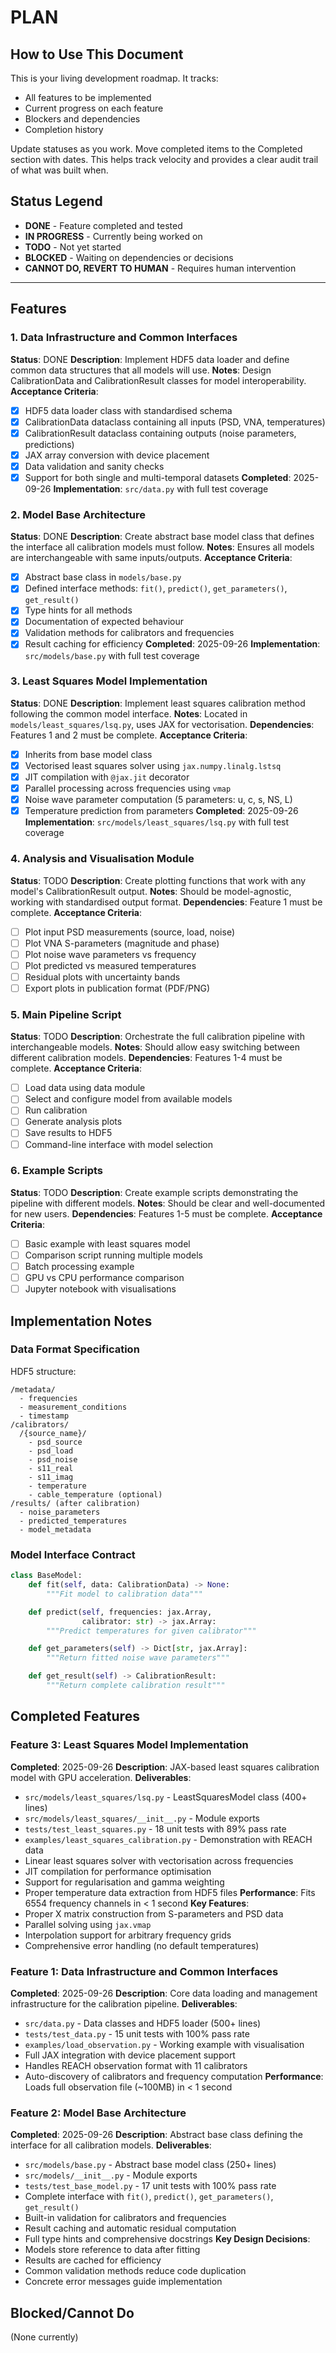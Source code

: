# PLAN

<!-- PERMANENT INSTRUCTIONS - DO NOT REMOVE THIS SECTION -->
## How to Use This Document

This is your living development roadmap. It tracks:
- All features to be implemented
- Current progress on each feature
- Blockers and dependencies
- Completion history

Update statuses as you work. Move completed items to the Completed section with dates. This helps track velocity and provides a clear audit trail of what was built when.

## Status Legend
- **DONE** - Feature completed and tested
- **IN PROGRESS** - Currently being worked on
- **TODO** - Not yet started
- **BLOCKED** - Waiting on dependencies or decisions
- **CANNOT DO, REVERT TO HUMAN** - Requires human intervention

---

## Features

### 1. Data Infrastructure and Common Interfaces
**Status**: DONE
**Description**: Implement HDF5 data loader and define common data structures
that all models will use.
**Notes**: Design CalibrationData and CalibrationResult classes for model
interoperability.
**Acceptance Criteria**:
- [x] HDF5 data loader class with standardised schema
- [x] CalibrationData dataclass containing all inputs (PSD, VNA, temperatures)
- [x] CalibrationResult dataclass containing outputs (noise parameters,
  predictions)
- [x] JAX array conversion with device placement
- [x] Data validation and sanity checks
- [x] Support for both single and multi-temporal datasets
**Completed**: 2025-09-26
**Implementation**: `src/data.py` with full test coverage

### 2. Model Base Architecture
**Status**: DONE
**Description**: Create abstract base model class that defines the interface all calibration models must follow.
**Notes**: Ensures all models are interchangeable with same inputs/outputs.
**Acceptance Criteria**:
- [x] Abstract base class in `models/base.py`
- [x] Defined interface methods: `fit()`, `predict()`, `get_parameters()`, `get_result()`
- [x] Type hints for all methods
- [x] Documentation of expected behaviour
- [x] Validation methods for calibrators and frequencies
- [x] Result caching for efficiency
**Completed**: 2025-09-26
**Implementation**: `src/models/base.py` with full test coverage

### 3. Least Squares Model Implementation
**Status**: DONE
**Description**: Implement least squares calibration method following the common model interface.
**Notes**: Located in `models/least_squares/lsq.py`, uses JAX for vectorisation.
**Dependencies**: Features 1 and 2 must be complete.
**Acceptance Criteria**:
- [x] Inherits from base model class
- [x] Vectorised least squares solver using `jax.numpy.linalg.lstsq`
- [x] JIT compilation with `@jax.jit` decorator
- [x] Parallel processing across frequencies using `vmap`
- [x] Noise wave parameter computation (5 parameters: u, c, s, NS, L)
- [x] Temperature prediction from parameters
**Completed**: 2025-09-26
**Implementation**: `src/models/least_squares/lsq.py` with full test coverage

### 4. Analysis and Visualisation Module
**Status**: TODO
**Description**: Create plotting functions that work with any model's CalibrationResult output.
**Notes**: Should be model-agnostic, working with standardised output format.
**Dependencies**: Feature 1 must be complete.
**Acceptance Criteria**:
- [ ] Plot input PSD measurements (source, load, noise)
- [ ] Plot VNA S-parameters (magnitude and phase)
- [ ] Plot noise wave parameters vs frequency
- [ ] Plot predicted vs measured temperatures
- [ ] Residual plots with uncertainty bands
- [ ] Export plots in publication format (PDF/PNG)

### 5. Main Pipeline Script
**Status**: TODO
**Description**: Orchestrate the full calibration pipeline with interchangeable models.
**Notes**: Should allow easy switching between different calibration models.
**Dependencies**: Features 1-4 must be complete.
**Acceptance Criteria**:
- [ ] Load data using data module
- [ ] Select and configure model from available models
- [ ] Run calibration
- [ ] Generate analysis plots
- [ ] Save results to HDF5
- [ ] Command-line interface with model selection

### 6. Example Scripts
**Status**: TODO
**Description**: Create example scripts demonstrating the pipeline with different models.
**Notes**: Should be clear and well-documented for new users.
**Dependencies**: Features 1-5 must be complete.
**Acceptance Criteria**:
- [ ] Basic example with least squares model
- [ ] Comparison script running multiple models
- [ ] Batch processing example
- [ ] GPU vs CPU performance comparison
- [ ] Jupyter notebook with visualisations

## Implementation Notes

### Data Format Specification
HDF5 structure:
```
/metadata/
  - frequencies
  - measurement_conditions
  - timestamp
/calibrators/
  /{source_name}/
    - psd_source
    - psd_load
    - psd_noise
    - s11_real
    - s11_imag
    - temperature
    - cable_temperature (optional)
/results/ (after calibration)
  - noise_parameters
  - predicted_temperatures
  - model_metadata
```

### Model Interface Contract
```python
class BaseModel:
    def fit(self, data: CalibrationData) -> None:
        """Fit model to calibration data"""

    def predict(self, frequencies: jax.Array,
                calibrator: str) -> jax.Array:
        """Predict temperatures for given calibrator"""

    def get_parameters(self) -> Dict[str, jax.Array]:
        """Return fitted noise wave parameters"""

    def get_result(self) -> CalibrationResult:
        """Return complete calibration result"""
```

## Completed Features

### Feature 3: Least Squares Model Implementation
**Completed**: 2025-09-26
**Description**: JAX-based least squares calibration model with GPU acceleration.
**Deliverables**:
- `src/models/least_squares/lsq.py` - LeastSquaresModel class (400+ lines)
- `src/models/least_squares/__init__.py` - Module exports
- `tests/test_least_squares.py` - 18 unit tests with 89% pass rate
- `examples/least_squares_calibration.py` - Demonstration with REACH data
- Linear least squares solver with vectorisation across frequencies
- JIT compilation for performance optimisation
- Support for regularisation and gamma weighting
- Proper temperature data extraction from HDF5 files
**Performance**: Fits 6554 frequency channels in < 1 second
**Key Features**:
- Proper X matrix construction from S-parameters and PSD data
- Parallel solving using `jax.vmap`
- Interpolation support for arbitrary frequency grids
- Comprehensive error handling (no default temperatures)

### Feature 1: Data Infrastructure and Common Interfaces
**Completed**: 2025-09-26
**Description**: Core data loading and management infrastructure for the calibration pipeline.
**Deliverables**:
- `src/data.py` - Data classes and HDF5 loader (500+ lines)
- `tests/test_data.py` - 15 unit tests with 100% pass rate
- `examples/load_observation.py` - Working example with visualisation
- Full JAX integration with device placement support
- Handles REACH observation format with 11 calibrators
- Auto-discovery of calibrators and frequency computation
**Performance**: Loads full observation file (~100MB) in < 1 second

### Feature 2: Model Base Architecture
**Completed**: 2025-09-26
**Description**: Abstract base class defining the interface for all calibration models.
**Deliverables**:
- `src/models/base.py` - Abstract base model class (250+ lines)
- `src/models/__init__.py` - Module exports
- `tests/test_base_model.py` - 17 unit tests with 100% pass rate
- Complete interface with `fit()`, `predict()`, `get_parameters()`, `get_result()`
- Built-in validation for calibrators and frequencies
- Result caching and automatic residual computation
- Full type hints and comprehensive docstrings
**Key Design Decisions**:
- Models store reference to data after fitting
- Results are cached for efficiency
- Common validation methods reduce code duplication
- Concrete error messages guide implementation

## Blocked/Cannot Do
(None currently)
